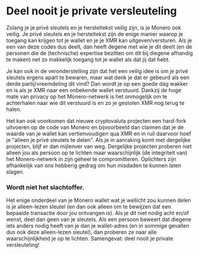 # Deel nooit je private versleuteling

Zolang je je privé sleutels en je hersteltekst veilig zijn, is je Monero ook veilig. Je privé sleutels en je hersteltekst zijn de enige manier waarop je toegang kan krijgen tot je wallet en je je XMR kan uitgeven/versturen. Als je een van deze codes dus deelt, dan heeft degene met wie je dit deelt (en de personen die de (technische) expertise bezitten om dit bij diegene afhandig te maken) net zo makkelijk toegang tot je wallet als dat jij dat hebt.

Je kan ook in de veronderstelling zijn dat het een veilig idee is om je privé sleutels ergens apart te bewaren, maar wat denk je dat er gebeurd als een derde partij/vreemdeling dit vind? Dan wordt je op een goede dag wakker en is als je XMR naar een onbekende wallet verstuurd. Dankzij de hoge mate van privacy op het Monero-netwerk is het onmogelijk om te achterhalen naar wie dit verstuurd is en zo je gestolen XMR nog terug te halen. 

Het kan ook voorkomen dat nieuwe cryptovaluta projecten een hard-fork uitvoeren op de code van Monero en bijvoorbeeld dan claimen dat je de waarde van je wallet kan vertienvoudigen qua XMR en in ruil daarvoor hoef je "alleen je privé sleutels te delen". 
Als je in aanraking komt met dergelijke projecten, blijf er dan mijlenver van weg. Dergelijke projecten proberen niet alleen jou als persoon op te lichten maar waarschijnlijk (de integriteit van) het Monero-netwerk in zijn geheel te compromitteren. Oplichters zijn afhankelijk van ons hebberig gedrag om hun misdaden te kunnen laten slagen.  

### Wordt niet het slachtoffer.

Het enige onderdeel van je Monero wallet wat je wellicht zou kunnen delen is je alleen-lezen sleutel (en dan ook alleen om te bewijzen dat een bepaalde transactie door jou ontvangen is). Als je dit niet nodig acht en/of wenst, deel dan geen van je sleutels. 
Als een persoon beweert dat diegene iets anders nodig heeft van je dan je wallet-adres (en in sommige gevallen dus ook deze alleen-lezen sleutel), dan proberen ze naar alle waarschijnlijkheid je op te lichten. 
Samengevat: deel nooit je private versleuteling!
